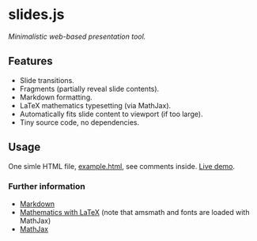 # slides.js

*Minimalistic web-based presentation tool.*

## Features

- Slide transitions.
- Fragments (partially reveal slide contents).
- Markdown formatting.
- LaTeX mathematics typesetting (via MathJax).
- Automatically fits slide content to viewport (if too large).
- Tiny source code, no dependencies.


## Usage

One simle HTML file, [example.html](https://github.com/ViktorQvarfordt/slides.js/blob/gh-pages/example.html), see comments inside. [Live demo](https://viktorqvarfordt.github.io/slides.js/example.html).


### Further information

- [Markdown](https://github.com/adam-p/markdown-here/wiki/Markdown-Cheatsheet)
- [Mathematics with LaTeX](http://en.wikibooks.org/wiki/LaTeX/Mathematics) (note that amsmath and fonts are loaded with MathJax)
- [MathJax](https://github.com/adam-p/markdown-here/wiki/Markdown-Cheatsheet)
